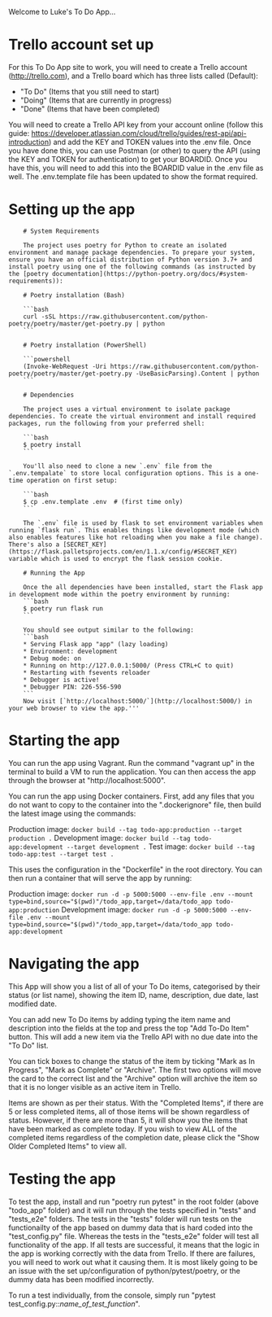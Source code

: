 Welcome to Luke's To Do App...

# Trello account set up

For this To Do App site to work, you will need to create a Trello account (http://trello.com), and a Trello board which has three lists called (Default): 
- "To Do" (Items that you still need to start)
- "Doing" (Items that are currently in progress)
- "Done" (Items that have been completed)

You will need to create a Trello API key from your account online (follow this guide: https://developer.atlassian.com/cloud/trello/guides/rest-api/api-introduction) and add the KEY and TOKEN values into the .env file. Once you have done this, you can use Postman (or other) to query the API (using the KEY and TOKEN for authentication) to get your BOARDID. Once you have this, you will need to add this into the BOARDID value
in the .env file as well. The .env.template file has been updated to show the format required.

# Setting up the app

        # System Requirements

        The project uses poetry for Python to create an isolated environment and manage package dependencies. To prepare your system, ensure you have an official distribution of Python version 3.7+ and install poetry using one of the following commands (as instructed by the [poetry documentation](https://python-poetry.org/docs/#system-requirements)):

        # Poetry installation (Bash)

        ```bash
        curl -sSL https://raw.githubusercontent.com/python-poetry/poetry/master/get-poetry.py | python
        ```

        # Poetry installation (PowerShell)

        ```powershell
        (Invoke-WebRequest -Uri https://raw.githubusercontent.com/python-poetry/poetry/master/get-poetry.py -UseBasicParsing).Content | python
        ```

        # Dependencies

        The project uses a virtual environment to isolate package dependencies. To create the virtual environment and install required packages, run the following from your preferred shell:

        ```bash
        $ poetry install
        ```

        You'll also need to clone a new `.env` file from the `.env.tempalate` to store local configuration options. This is a one-time operation on first setup:

        ```bash
        $ cp .env.template .env  # (first time only)
        ```

        The `.env` file is used by flask to set environment variables when running `flask run`. This enables things like development mode (which also enables features like hot reloading when you make a file change). There's also a [SECRET_KEY](https://flask.palletsprojects.com/en/1.1.x/config/#SECRET_KEY) variable which is used to encrypt the flask session cookie.

        # Running the App

        Once the all dependencies have been installed, start the Flask app in development mode within the poetry environment by running:
        ```bash
        $ poetry run flask run
        ```

        You should see output similar to the following:
        ```bash
        * Serving Flask app "app" (lazy loading)
        * Environment: development
        * Debug mode: on
        * Running on http://127.0.0.1:5000/ (Press CTRL+C to quit)
        * Restarting with fsevents reloader
        * Debugger is active!
        * Debugger PIN: 226-556-590
        ```
        Now visit [`http://localhost:5000/`](http://localhost:5000/) in your web browser to view the app.'''

# Starting the app

You can run the app using Vagrant. Run the command "vagrant up" in the terminal to build a VM to run the application. You can then access the app through the browser at "http://localhost:5000".

You can run the app using Docker containers. First, add any files that you do not want to copy to the container into the ".dockerignore" file, then build the latest image using the commands: 

Production image: `docker build --tag todo-app:production --target production .`
Development image: `docker build --tag todo-app:development --target development .`
Test image: `docker build --tag todo-app:test --target test .`

This uses the configuration in the "Dockerfile" in the root directory. You can then run a container that will serve the app by running:

Production image: `docker run -d -p 5000:5000 --env-file .env --mount type=bind,source="$(pwd)"/todo_app,target=/data/todo_app todo-app:production`
Development image: `docker run -d -p 5000:5000 --env-file .env --mount type=bind,source="$(pwd)"/todo_app,target=/data/todo_app todo-app:development`

# Navigating the app

This App will show you a list of all of your To Do items, categorised by their status (or list name), showing the item ID, name, description, due date, last modified date.

You can add new To Do items by adding typing the item name and description into the fields at the top and press the top "Add To-Do Item" button. This will add a new item
via the Trello API with no due date into the "To Do" list.

You can tick boxes to change the status of the item by ticking "Mark as In Progress", "Mark as Complete" or "Archive". The first two options will move the card to the 
correct list and the "Archive" option will archive the item so that it is no longer visible as an active item in Trello.

Items are shown as per their status. With the "Completed Items", if there are 5 or less completed items, all of those items will be shown regardless of status.
However, if there are more than 5, it will show you the items that have been marked as complete today. If you wish to view ALL of the completed items regardless
of the completion date, please click the "Show Older Completed Items" to view all.

# Testing the app

To test the app, install and run "poetry run pytest" in the root folder (above "todo_app" folder) and it will run through the tests specified in "tests" and "tests_e2e" folders. The tests in the "tests" folder will run tests on the functionailty of the app based on dummy data that is hard coded into the "test_config.py" file. Whereas the tests in the "tests_e2e" folder will test all functionality of the app. If all tests are successful, it means that the logic in the app is working correctly with the data from Trello. If there are failures, you will need to work out what it causing them. It is most likely going to be an issue with the set up/configuration of python/pytest/poetry, or the dummy data has been modified incorrectly.

To run a test individually, from the console, simply run "pytest test_config.py::*name_of_test_function*".


